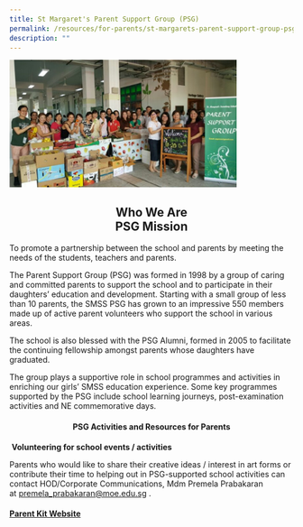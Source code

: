 ```yaml
---
title: St Margaret's Parent Support Group (PSG)
permalink: /resources/for-parents/st-margarets-parent-support-group-psg/
description: ""
---
```


<img src="/images/psg%203.jpg" style="width:80%"/>

<h2 align="center"> Who We Are  <br> PSG Mission </h2>

To promote a partnership between the school and parents by meeting the needs of the students, teachers and parents.  

The Parent Support Group (PSG) was formed in 1998 by a group of caring and committed parents to support the school and to participate in their daughters’ education and development. Starting with a small group of less than 10 parents, the SMSS PSG has grown to an impressive 550 members made up of active parent volunteers who support the school in various areas.

The school is also blessed with the PSG Alumni, formed in 2005 to facilitate the continuing fellowship amongst parents whose daughters have graduated.

The group plays a supportive role in school programmes and activities in enriching our girls’ SMSS education experience. Some key programmes supported by the PSG include school learning journeys, post-examination activities and NE commemorative days.

<h4 align="center">PSG Activities and Resources for Parents</h4>


 **Volunteering for school events / activities**

Parents who would like to share their creative ideas / interest in art forms or contribute their time to helping out in PSG-supported school activities can contact HOD/Corporate Communications, Mdm Premela Prabakaran at [premela\_prabakaran@moe.edu.sg](mailto:premela_prabakaran@moe.edu.sg) .

  

#### [Parent Kit Website](https://www.moe.gov.sg/parentkit)